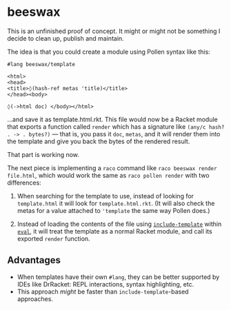 beeswax
=======

This is an unfinished proof of concept. It might or might not be something I decide to clean up,
publish and maintain.

The idea is that you could create a module using Pollen syntax like this:

    #lang beeswax/template

    <html>
    <head>
    <title>◊(hash-ref metas 'title)</title>
    </head><body>
    
    ◊(->html doc) </body></html>

…and save it as template.html.rkt. This file would now be a Racket module that exports a function
called `render` which has a signature like `(any/c hash? . -> . bytes?)` — that is, you pass it
`doc`, `metas`, and it will render them into the template and give you back the bytes of the
rendered result.

That part is working now.

The next piece is implementing a `raco` command like `raco beeswax render file.html`, which would
work the same as `raco pollen render` with two differences:

1. When searching for the template to use, instead of looking for `template.html` it will look for
  `template.html.rkt`. (It will also check the metas for a value attached to `'template` the same
  way Pollen does.)
  
2. Instead of loading the contents of the file using [`include-template`][it] within [`eval`][ev], it will
  treat the template as a normal Racket module, and call its exported `render` function.
  
[it]: https://docs.racket-lang.org/web-server/templates.html#%28form._%28%28lib._web-server%2Ftemplates..rkt%29._include-template%29%29
[ev]: https://docs.racket-lang.org/reference/eval.html#%28def._%28%28quote._~23~25kernel%29._eval%29%29

## Advantages

* When templates have their own `#lang`, they can be better supported by IDEs like DrRacket: REPL
  interactions, syntax highlighting, etc.
* This approach *might* be faster than `include-template`-based approaches.
